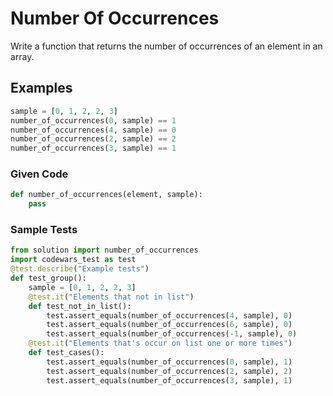 # Number Of Occurrences

Write a function that returns the number of occurrences of an element in an array.

## Examples

```python
sample = [0, 1, 2, 2, 3]
number_of_occurrences(0, sample) == 1
number_of_occurrences(4, sample) == 0
number_of_occurrences(2, sample) == 2
number_of_occurrences(3, sample) == 1
```

### Given Code

```python
def number_of_occurrences(element, sample):
    pass
```

### Sample Tests

```python
from solution import number_of_occurrences
import codewars_test as test
@test.describe("Example tests")
def test_group():
    sample = [0, 1, 2, 2, 3]
    @test.it("Elements that not in list")
    def test_not_in_list():
        test.assert_equals(number_of_occurrences(4, sample), 0)
        test.assert_equals(number_of_occurrences(6, sample), 0)
        test.assert_equals(number_of_occurrences(-1, sample), 0)
    @test.it("Elements that's occur on list one or more times")
    def test_cases():
        test.assert_equals(number_of_occurrences(0, sample), 1)
        test.assert_equals(number_of_occurrences(2, sample), 2)
        test.assert_equals(number_of_occurrences(3, sample), 1)
```
